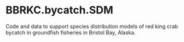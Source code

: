 # BBRKC.bycatch.SDM
Code and data to support species distribution models of red king crab bycatch in groundfish fisheries in Bristol Bay, Alaska. 
